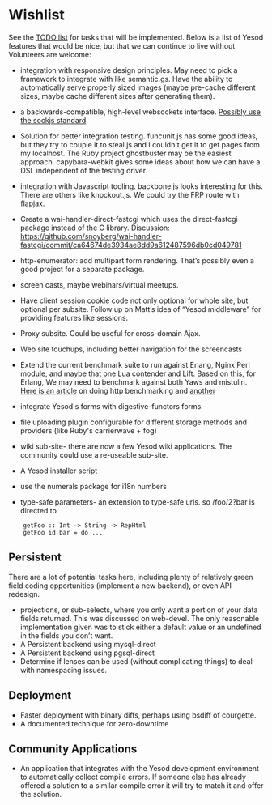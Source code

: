 # Wishlist

See the [TODO list](/page/todo) for tasks that will be implemented. Below is a list of Yesod features that would be nice, but that we can continue to live without. Volunteers are welcome:

* integration with responsive design principles. May need to pick a framework to integrate with like semantic.gs. Have the ability to automatically serve properly sized images (maybe pre-cache different sizes, maybe cache different sizes after generating them).
* a backwards-compatible, high-level websockets interface. [Possibly use the sockjs standard](http://www.rabbitmq.com/blog/2011/09/13/sockjs-websocket-emulation/)
* Solution for better integration testing. funcunit.js has some good ideas, but they try to couple it to steal.js and I couldn't get it to get pages from my localhost. The Ruby project ghostbuster may be the easiest approach. capybara-webkit gives some ideas about how we can have a DSL independent of the testing driver.
* integration with Javascript tooling. backbone.js looks interesting for this. There are others like knockout.js. We could try the FRP route with flapjax.
* Create a wai-handler-direct-fastcgi which uses the direct-fastcgi package instead of the C library. Discussion: https://github.com/snoyberg/wai-handler-fastcgi/commit/ca64674de3934ae8dd9a612487596db0cd049781
* http-enumerator: add multipart form rendering. That’s possibly even a good project for a separate package.
* screen casts, maybe webinars/virtual meetups.
* Have client session cookie code not only optional for whole site, but optional per subsite. Follow up on Matt’s idea of “Yesod middleware” for providing features like sessions.
* Proxy subsite. Could be useful for cross-domain Ajax.
* Web site touchups, including better navigation for the screencasts
* Extend the current benchmark suite to run against Erlang, Nginx Perl module, and maybe that one Lua contender and Lift. Based on [this](http://steve.vinoski.net/blog/2011/05/09/erlang-web-server-benchmarking/), for Erlang, We may need to benchmark against both Yaws and mistulin. [Here is an article](http://www.mnot.net/blog/2011/05/18/http_benchmark_rules) on doing http benchmarking and [another](http://www.ostinelli.net/a-comparison-between-misultin-mochiweb-cowboy-nodejs-and-tornadoweb/)

* integrate Yesod's forms with digestive-functors forms.
* file uploading plugin configurable for different storage methods and providers (like Ruby's carrierwave + fog)
* wiki sub-site- there are now a few Yesod wiki applications. The community could use a re-useable sub-site.
* A Yesod installer script
* use the numerals package for i18n numbers
* type-safe parameters- an extension to type-safe urls. so /foo/2?bar is directed to

~~~ {.haskell}
    getFoo :: Int -> String -> RepHtml
    getFoo id bar = do ...
~~~

## Persistent

There are a lot of potential tasks here, including plenty of relatively green field coding opportunities (implement a new backend), or even API redesign.

* projections, or sub-selects, where you only want a portion of your data fields returned. This was discussed on web-devel. The only reasonable implementation given was to stick either a default value or an undefined in the fields you don’t want.
* A Persistent backend using mysql-direct
* A Persistent backend using pgsql-direct
* Determine if lenses can be used (without complicating things) to deal with namespacing issues.

## Deployment

* Faster deployment with binary diffs, perhaps using bsdiff of courgette.
* A documented technique for zero-downtime


## Community Applications

* An application that integrates with the Yesod development environment to automatically collect compile errors. If someone else has already offered a solution to a similar compile error it will try to match it and offer the solution.
